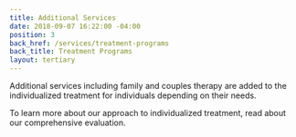 ```yaml
---
title: Additional Services
date: 2018-09-07 16:22:00 -04:00
position: 3
back_href: /services/treatment-programs
back_title: Treatment Programs
layout: tertiary
---
```


Additional services including family and couples therapy are added to the individualized treatment for individuals depending on their needs.

To learn more about our approach to individualized treatment, read about our comprehensive evaluation.
